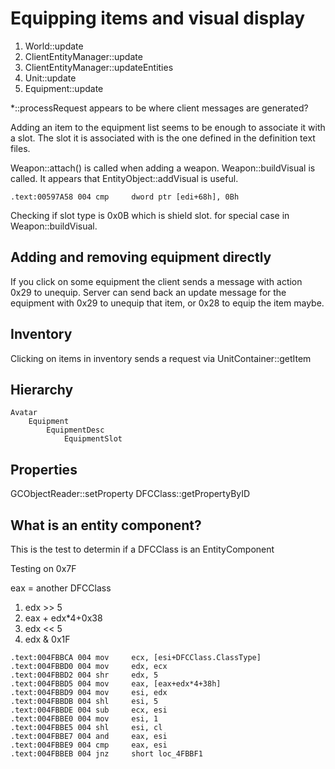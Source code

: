 # Equipping items and visual display

1. World::update
1. ClientEntityManager::update
1. ClientEntityManager::updateEntities
1. Unit::update
1. Equipment::update


*::processRequest appears to be where client messages are generated?

Adding an item to the equipment list seems to be enough to associate it with a slot.
The slot it is associated with is the one defined in the definition text files.

Weapon::attach() is called when adding a weapon.
Weapon::buildVisual is called.
It appears that EntityObject::addVisual is useful.

`.text:00597A58 004 cmp     dword ptr [edi+68h], 0Bh`

Checking if slot type is 0x0B which is shield slot. for special case in Weapon::buildVisual.

## Adding and removing equipment directly

If you click on some equipment the client sends a message with action 0x29 to unequip.
Server can send back an update message for the equipment with 0x29 to unequip that item, or 0x28 to equip the item maybe.


## Inventory

Clicking on items in inventory sends a request via UnitContainer::getItem



## Hierarchy

```
Avatar
    Equipment
        EquipmentDesc
            EquipmentSlot
```


## Properties
GCObjectReader::setProperty
DFCClass::getPropertyByID

## What is an entity component?

This is the test to determin if a DFCClass is an EntityComponent

Testing on 0x7F

eax = another DFCClass

1. edx >> 5
2. eax + edx*4+0x38
3. edx << 5
4. edx & 0x1F

```
.text:004FBBCA 004 mov     ecx, [esi+DFCClass.ClassType]
.text:004FBBD0 004 mov     edx, ecx
.text:004FBBD2 004 shr     edx, 5
.text:004FBBD5 004 mov     eax, [eax+edx*4+38h]
.text:004FBBD9 004 mov     esi, edx
.text:004FBBDB 004 shl     esi, 5
.text:004FBBDE 004 sub     ecx, esi
.text:004FBBE0 004 mov     esi, 1
.text:004FBBE5 004 shl     esi, cl
.text:004FBBE7 004 and     eax, esi
.text:004FBBE9 004 cmp     eax, esi
.text:004FBBEB 004 jnz     short loc_4FBBF1
```